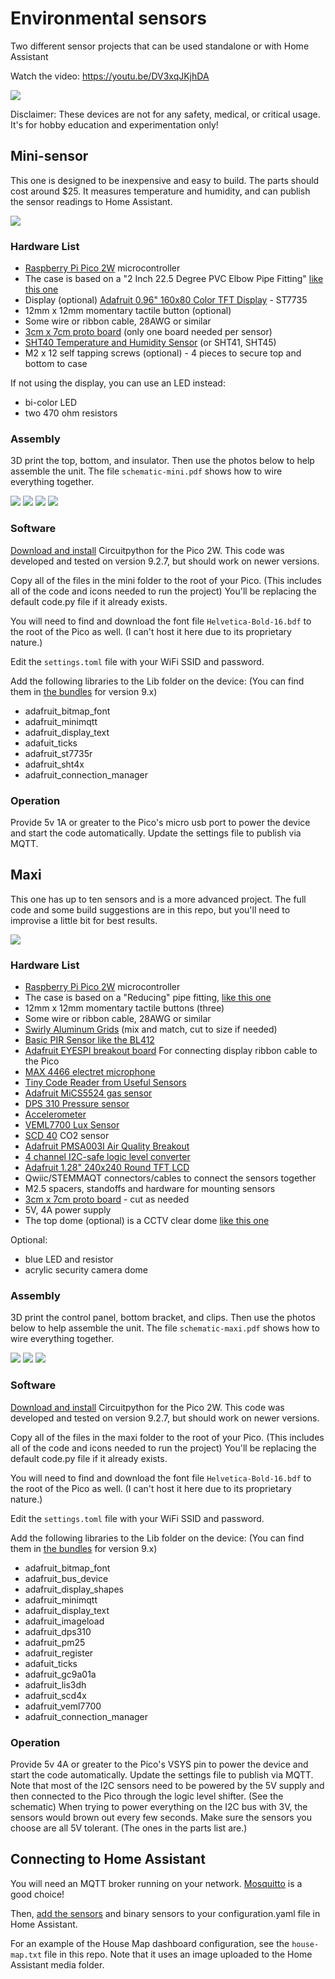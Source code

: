 # Environmental sensors
Two different sensor projects that can be used standalone or with Home Assistant

Watch the video: https://youtu.be/DV3xqJKjhDA

<img src="/photos/main_image.jpg">

Disclaimer: These devices are not for any safety, medical, or critical usage. It's for hobby education and experimentation only!

## Mini-sensor

This one is designed to be inexpensive and easy to build. The parts should cost around $25. It measures temperature and humidity, and can publish the sensor readings to Home Assistant.

<img src="/photos/mini-01.jpg">

### Hardware List

- [Raspberry Pi Pico 2W](https://www.raspberrypi.com/products/raspberry-pi-pico-2/) microcontroller
- The case is based on a "2 Inch 22.5 Degree PVC Elbow Pipe Fitting" [like this one](https://www.amazon.com/dp/B0DZS46D2V)
- Display (optional) [Adafruit 0.96" 160x80 Color TFT Display](https://www.adafruit.com/product/3533) - ST7735
- 12mm x 12mm momentary tactile button (optional)
- Some wire or ribbon cable, 28AWG or similar
- [3cm x 7cm proto board](https://www.adafruit.com/product/4784) (only one board needed per sensor)
- [SHT40 Temperature and Humidity Sensor](https://www.adafruit.com/product/4885) (or SHT41, SHT45)
- M2 x 12 self tapping screws (optional) - 4 pieces to secure top and bottom to case

If not using the display, you can use an LED instead:
- bi-color LED
- two 470 ohm resistors

### Assembly

3D print the top, bottom, and insulator. Then use the photos below to help assemble the unit. The file `schematic-mini.pdf` shows how to wire everything together.

<img src="/mini/images/mini-01.jpg">

<img src="/mini/images/mini-02.jpg">

<img src="/mini/images/mini-03.jpg">

<img src="/mini/images/mini-04.jpg">

### Software

[Download and install](https://circuitpython.org/board/raspberry_pi_pico2_w/) Circuitpython for the Pico 2W. This code was developed and tested on version 9.2.7, but should work on newer versions. 

Copy all of the files in the mini folder to the root of your Pico. (This includes all of the code and icons needed to run the project) You'll be replacing the default code.py file if it already exists.  

You will need to find and download the font file `Helvetica-Bold-16.bdf` to the root of the Pico as well. (I can't host it here due to its proprietary nature.)

Edit the `settings.toml` file with your WiFi SSID and password.

Add the following libraries to the Lib folder on the device: (You can find them in [the bundles](https://circuitpython.org/libraries) for version 9.x)

- adafruit_bitmap_font
- adafruit_minimqtt
- adafruit_display_text
- adafuit_ticks
- adafruit_st7735r
- adafruit_sht4x
- adafruit_connection_manager

### Operation

Provide 5v 1A or greater to the Pico's micro usb port to power the device and start the code automatically. Update the settings file to publish via MQTT.

## Maxi

This one has up to ten sensors and is a more advanced project. The full code and some build suggestions are in this repo, but you'll need to improvise a little bit for best results.

<img src="/photos/maxi-main.jpg">

### Hardware List

- [Raspberry Pi Pico 2W](https://www.raspberrypi.com/products/raspberry-pi-pico-2/) microcontroller
- The case is based on a "Reducing" pipe fitting, [like this one](https://www.homedepot.com/p/Charlotte-Pipe-3-in-x-3-in-x-2-in-DWV-PVC-Wye-Reducing-PVC006011400HD/203396277) 
- 12mm x 12mm momentary tactile buttons (three)
- Some wire or ribbon cable, 28AWG or similar
- [Swirly Aluminum Grids](https://www.adafruit.com/product/5774) (mix and match, cut to size if needed)
- [Basic PIR Sensor like the BL412](https://www.adafruit.com/product/4667) 
- [Adafruit EYESPI breakout board](https://www.adafruit.com/product/5613) For connecting display ribbon cable to the Pico
- [MAX 4466 electret microphone](https://www.adafruit.com/product/1063)
- [Tiny Code Reader from Useful Sensors](https://www.adafruit.com/product/5744)
- [Adafruit MiCS5524 gas sensor](https://www.adafruit.com/product/3199)
- [DPS 310 Pressure sensor](https://www.adafruit.com/product/4494)
- [Accelerometer](https://www.adafruit.com/product/2809)
- [VEML7700 Lux Sensor](https://www.adafruit.com/product/4162)
- [SCD 40](https://www.adafruit.com/product/5187) CO2 sensor
- [Adafruit PMSA003I Air Quality Breakout](https://www.adafruit.com/product/4632)
- [4 channel I2C-safe logic level converter](https://www.adafruit.com/product/757)
- [Adafruit 1.28" 240x240 Round TFT LCD](https://www.adafruit.com/product/6178)
- Qwiic/STEMMAQT connectors/cables to connect the sensors together
- M2.5 spacers, standoffs and hardware for mounting sensors
- [3cm x 7cm proto board](https://www.adafruit.com/product/4784) - cut as needed
- 5V, 4A power supply
- The top dome (optional) is a CCTV clear dome [like this one](https://www.amazon.com/dp/B07L6GLTNP)

Optional:
- blue LED and resistor
- acrylic security camera dome

### Assembly

3D print the control panel, bottom bracket, and clips. Then use the photos below to help assemble the unit. The file `schematic-maxi.pdf` shows how to wire everything together.

<img src="/maxi/images/maxi-01.jpg">

<img src="/maxi/images/maxi-02.jpg">

<img src="/maxi/images/maxi-03.jpg">

### Software

[Download and install](https://circuitpython.org/board/raspberry_pi_pico2_w/) Circuitpython for the Pico 2W. This code was developed and tested on version 9.2.7, but should work on newer versions. 

Copy all of the files in the maxi folder to the root of your Pico. (This includes all of the code and icons needed to run the project) You'll be replacing the default code.py file if it already exists.  

You will need to find and download the font file `Helvetica-Bold-16.bdf` to the root of the Pico as well. (I can't host it here due to its proprietary nature.)

Edit the `settings.toml` file with your WiFi SSID and password.

Add the following libraries to the Lib folder on the device: (You can find them in [the bundles](https://circuitpython.org/libraries) for version 9.x)

- adafruit_bitmap_font
- adafruit_bus_device
- adafruit_display_shapes
- adafruit_minimqtt
- adafruit_display_text
- adafruit_imageload
- adafruit_dps310
- adafruit_pm25
- adafruit_register
- adafuit_ticks
- adafruit_gc9a01a
- adafruit_lis3dh
- adafruit_scd4x
- adafruit_veml7700
- adafruit_connection_manager

### Operation

Provide 5v 4A or greater to the Pico's VSYS pin to power the device and start the code automatically. Update the settings file to publish via MQTT. Note that most of the I2C sensors need to be powered by the 5V supply and then connected to the Pico through the logic level shifter. (See the schematic) When trying to power everything on the I2C bus with 3V, the sensors would brown out every few seconds. Make sure the sensors you choose are all 5V tolerant. (The ones in the parts list are.)

## Connecting to Home Assistant

You will need an MQTT broker running on your network. [Mosquitto](https://mosquitto.org/) is a good choice!

Then, [add the sensors](https://www.home-assistant.io/integrations/sensor.mqtt/) and binary sensors to your configuration.yaml file in Home Assistant. 

For an example of the House Map dashboard configuration, see the `house-map.txt` file in this repo. Note that it uses an image uploaded to the Home Assistant media folder.
